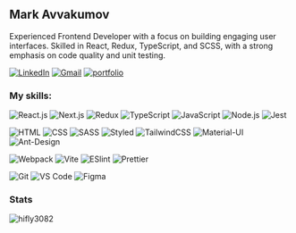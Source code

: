 ## Mark Avvakumov 
Experienced Frontend Developer with a focus on building engaging user interfaces. 
Skilled in React, Redux, TypeScript, and SCSS, with a strong emphasis on code quality and unit testing.

[![LinkedIn](https://img.shields.io/badge/-LinkedIn-0077B5?style=for-the-badge&logo=Linkedin&logoColor=white)](https://www.linkedin.com/in/mark-avvakumov)
[![Gmail](https://img.shields.io/badge/-Gmail-D14836?style=for-the-badge&logo=Gmail&logoColor=white)](mailto:maavvakumov@gmail.com)
[![portfolio](https://img.shields.io/badge/-portfolio-%2300C7B7?style=for-the-badge)](https://mavv.netlify.app/)

### My skills:

![React.js](https://img.shields.io/badge/React-20232A?style=for-the-badge&logo=react&logoColor=61DAFB) ![Next.js](https://img.shields.io/badge/Next.js-black?style=for-the-badge&logo=next.js&logoColor=white) ![Redux](https://img.shields.io/badge/Redux-593D88?style=for-the-badge&logo=redux&logoColor=white) ![TypeScript](https://img.shields.io/badge/TypeScript-007ACC?style=for-the-badge&logo=typescript&logoColor=white) ![JavaScript](https://img.shields.io/badge/JavaScript-323330?style=for-the-badge&logo=javascript&logoColor=F7DF1E) ![Node.js](https://img.shields.io/badge/Node.js-339933?style=for-the-badge&logo=nodedotjs&logoColor=white) ![Jest](https://img.shields.io/badge/Jest-C21325?style=for-the-badge&logo=jest&logoColor=white)

![HTML](https://img.shields.io/badge/HTML5-E34F26?style=for-the-badge&logo=html5&logoColor=white)
![CSS](https://img.shields.io/badge/CSS3-1572B6?style=for-the-badge&logo=css3&logoColor=white)
![SASS](https://img.shields.io/badge/Sass-CC6699?style=for-the-badge&logo=sass&logoColor=white)
![Styled](https://img.shields.io/badge/styled-DB7093?style=for-the-badge&logo=styled-components&logoColor=white)
![TailwindCSS](https://img.shields.io/badge/tailwindcss-%2338B2AC.svg?style=for-the-badge&logo=tailwind-css&logoColor=white)
![Material-UI](https://img.shields.io/badge/Material%20UI-007FFF?style=for-the-badge&logo=mui&logoColor=white)
![Ant-Design](https://img.shields.io/badge/Ant%20Design-1890FF?style=for-the-badge&logo=antdesign&logoColor=white)

![Webpack](https://img.shields.io/badge/Webpack-8DD6F9?style=for-the-badge&logo=Webpack&logoColor=white)
![Vite](https://img.shields.io/badge/Vite-B73BFE?style=for-the-badge&logo=vite&logoColor=FFD62E)
![ESlint](https://img.shields.io/badge/eslint-3A33D1?style=for-the-badge&logo=eslint&logoColor=white)
![Prettier](https://img.shields.io/badge/prettier-1A2C34?style=for-the-badge&logo=prettier&logoColor=F7BA3E)

![Git](https://img.shields.io/badge/GIT-E44C30?style=for-the-badge&logo=git&logoColor=white)
![VS Code](https://img.shields.io/badge/VSCode-0078D4?style=for-the-badge&logo=visual%20studio%20code&logoColor=white)
![Figma](https://img.shields.io/badge/Figma-F24E1E?style=for-the-badge&logo=figma&logoColor=white)



### Stats
<img align="center" src="https://github-readme-stats.vercel.app/api/top-langs?username=hifly3082&show_icons=true&locale=en&layout=compact" alt="hifly3082" />
